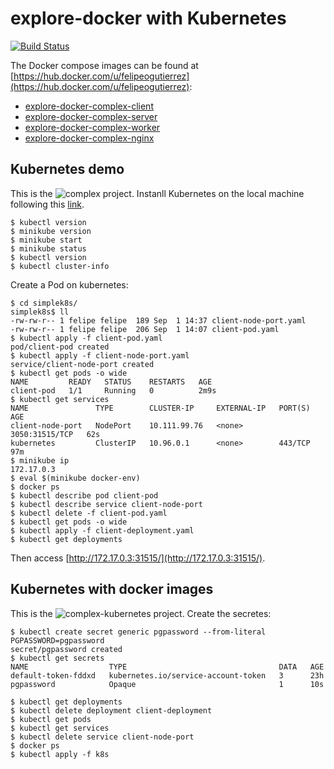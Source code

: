 # explore-docker with Kubernetes

[![Build Status](https://travis-ci.org/felipegutierrez/explore-docker.svg?branch=master)](https://travis-ci.org/felipegutierrez/explore-docker)

The Docker compose images can be found at [https://hub.docker.com/u/felipeogutierrez](https://hub.docker.com/u/felipeogutierrez):
 - [explore-docker-complex-client](https://hub.docker.com/r/felipeogutierrez/explore-docker-complex-client)
 - [explore-docker-complex-server](https://hub.docker.com/r/felipeogutierrez/explore-docker-complex-server)
 - [explore-docker-complex-worker](https://hub.docker.com/r/felipeogutierrez/explore-docker-complex-worker)
 - [explore-docker-complex-nginx](https://hub.docker.com/r/felipeogutierrez/explore-docker-complex-nginx)

## Kubernetes demo

This is the ![complex](complex) project. Instanll Kubernetes on the local machine following this [link](https://kubernetes.io/docs/tasks/tools/install-kubectl/#install-kubectl-on-linux).
```
$ kubectl version
$ minikube version
$ minikube start
$ minikube status
$ kubectl version
$ kubectl cluster-info
```
Create a Pod on kubernetes:
```
$ cd simplek8s/
simplek8s$ ll
-rw-rw-r-- 1 felipe felipe  189 Sep  1 14:37 client-node-port.yaml
-rw-rw-r-- 1 felipe felipe  206 Sep  1 14:07 client-pod.yaml
$ kubectl apply -f client-pod.yaml 
pod/client-pod created
$ kubectl apply -f client-node-port.yaml 
service/client-node-port created
$ kubectl get pods -o wide
NAME         READY   STATUS    RESTARTS   AGE
client-pod   1/1     Running   0          2m9s
$ kubectl get services
NAME               TYPE        CLUSTER-IP     EXTERNAL-IP   PORT(S)          AGE
client-node-port   NodePort    10.111.99.76   <none>        3050:31515/TCP   62s
kubernetes         ClusterIP   10.96.0.1      <none>        443/TCP          97m
$ minikube ip
172.17.0.3
$ eval $(minikube docker-env)
$ docker ps
$ kubectl describe pod client-pod
$ kubectl describe service client-node-port
$ kubectl delete -f client-pod.yaml
$ kubectl get pods -o wide
$ kubectl apply -f client-deployment.yaml
$ kubectl get deployments
```
Then access [http://172.17.0.3:31515/](http://172.17.0.3:31515/).

## Kubernetes with docker images
This is the ![complex-kubernetes](complex-kubernetes) project.
Create the secretes:
```
$ kubectl create secret generic pgpassword --from-literal PGPASSWORD=pgpassword
secret/pgpassword created
$ kubectl get secrets
NAME                  TYPE                                  DATA   AGE
default-token-fddxd   kubernetes.io/service-account-token   3      23h
pgpassword            Opaque                                1      10s
```
```
$ kubectl get deployments
$ kubectl delete deployment client-deployment
$ kubectl get pods
$ kubectl get services
$ kubectl delete service client-node-port
$ docker ps
$ kubectl apply -f k8s
```


